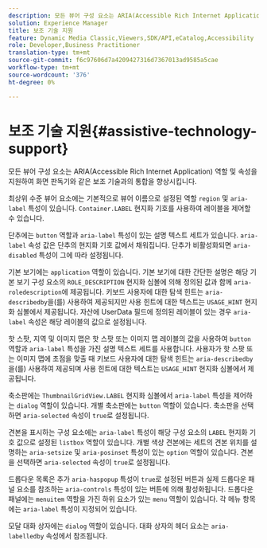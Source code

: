 ```yaml
---
description: 모든 뷰어 구성 요소는 ARIA(Accessible Rich Internet Application) 역할 및 속성을 지원하여 화면 판독기와 같은 보조 기술과의 통합을 향상시킵니다.
solution: Experience Manager
title: 보조 기술 지원
feature: Dynamic Media Classic,Viewers,SDK/API,eCatalog,Accessibility
role: Developer,Business Practitioner
translation-type: tm+mt
source-git-commit: f6c97606d7a4209427316d7367013ad9585a5cae
workflow-type: tm+mt
source-wordcount: '376'
ht-degree: 0%

---
```



# 보조 기술 지원{#assistive-technology-support}

모든 뷰어 구성 요소는 ARIA(Accessible Rich Internet Application) 역할 및 속성을 지원하여 화면 판독기와 같은 보조 기술과의 통합을 향상시킵니다.

최상위 수준 뷰어 요소에는 기본적으로 뷰어 이름으로 설정된 역할 `region` 및 `aria-label` 특성이 있습니다. `Container.LABEL` 현지화 기호를 사용하여 레이블을 제어할 수 있습니다.

단추에는 `button` 역할과 `aria-label` 특성이 있는 설명 텍스트 세트가 있습니다. `aria-label` 속성 값은 단추의 현지화 기호 값에서 채워집니다. 단추가 비활성화되면 `aria-disabled` 특성이 그에 따라 설정됩니다.

기본 보기에는 `application` 역할이 있습니다. 기본 보기에 대한 간단한 설명은 해당 기본 보기 구성 요소의 `ROLE_DESCRIPTION` 현지화 심볼에 의해 정의된 값과 함께 `aria-roledescription`에 제공됩니다. 키보드 사용자에 대한 탐색 힌트는 `aria-describedby`을(를) 사용하여 제공되지만 사용 힌트에 대한 텍스트는 `USAGE_HINT` 현지화 심볼에서 제공됩니다. 자산에 UserData 필드에 정의된 레이블이 있는 경우 `aria-label` 속성은 해당 레이블의 값으로 설정됩니다.

핫 스팟, 지역 및 이미지 맵은 핫 스팟 또는 이미지 맵 레이블의 값을 사용하여 `button` 역할과 `aria-label` 특성을 가진 설명 텍스트 세트를 사용합니다. 사용자가 핫 스팟 또는 이미지 맵에 초점을 맞출 때 키보드 사용자에 대한 탐색 힌트는 `aria-describedby`을(를) 사용하여 제공되며 사용 힌트에 대한 텍스트는 `USAGE_HINT` 현지화 심볼에서 제공됩니다.

축소판에는 `ThumbnailGridView.LABEL` 현지화 심볼에서 `aria-label` 특성을 제어하는 `dialog` 역할이 있습니다. 개별 축소판에는 `button` 역할이 있습니다. 축소판을 선택하면 `aria-selected` 속성이 `true`로 설정됩니다.

견본을 표시하는 구성 요소에는 `aria-label` 특성이 해당 구성 요소의 `LABEL` 현지화 기호 값으로 설정된 `listbox` 역할이 있습니다. 개별 색상 견본에는 세트의 견본 위치를 설명하는 `aria-setsize` 및 `aria-posinset` 특성이 있는 `option` 역할이 있습니다. 견본을 선택하면 `aria-selected` 속성이 `true`로 설정됩니다.

드롭다운 목록은 추가 `aria-haspopup` 특성이 `true`로 설정된 버튼과 실제 드롭다운 패널 요소를 참조하는 `aria-controls` 특성이 있는 버튼에 의해 활성화됩니다. 드롭다운 패널에는 `menuitem` 역할을 가진 하위 요소가 있는 `menu` 역할이 있습니다. 각 메뉴 항목에는 `aria-label` 특성이 지정되어 있습니다.

모달 대화 상자에는 `dialog` 역할이 있습니다. 대화 상자의 헤더 요소는 `aria-labelledby` 속성에서 참조됩니다.
